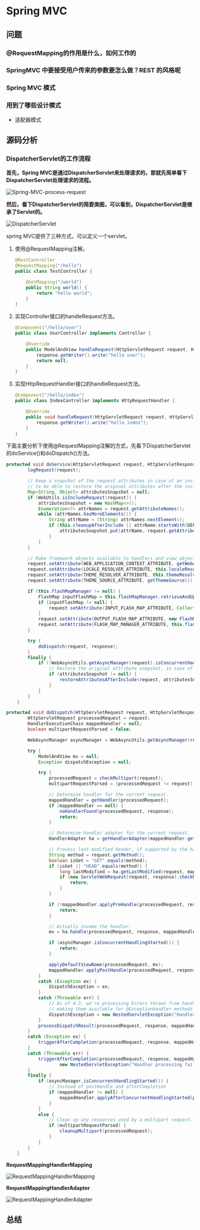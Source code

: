 # Spring MVC

## 问题

### @RequestMapping的作用是什么，如何工作的

### SpringMVC 中要接受用户传来的参数要怎么做？REST 的风格呢

### Spring MVC 模式

### 用到了哪些设计模式

* 适配器模式

## 源码分析

### DispatcherServlet的工作流程

**首先，Spring MVC是通过DispatcherServlet来处理请求的，那就先简单看下DispatcherServlet处理请求的流程。**

![Spring-MVC-process-request](./img/spring/Spring-MVC-process-request.jpg)

**然后，看下DispatcherServlet的简要类图，可以看到，DispatcherServlet是继承了Servlet的。**

![DispatcherServlet](./img/spring/DispatcherServlet.png)

spring MVC提供了三种方式，可以定义一个servlet。

1. 使用@RequestMapping注解。

   ```java
   @RestController
   @RequestMapping("/hello")
   public class TestController {
   
       @GetMapping("/world")
       public String world() {
           return "hello world";
       }
   }
   ```

2. 实现Controller接口的handleRequest方法。

   ```java
   @Component("/hello/user")
   public class UserController implements Controller {
   
       @Override
       public ModelAndView handleRequest(HttpServletRequest request, HttpServletResponse response) throws Exception {
           response.getWriter().write("hello user");
           return null;
       }
   }
   ```

3. 实现HttpRequestHandler接口的handleRequest方法。

   ```java
   @Component("/hello/index")
   public class IndexController implements HttpRequestHandler {
   
       @Override
       public void handleRequest(HttpServletRequest request, HttpServletResponse response) throws ServletException, IOException {
           response.getWriter().write("hello index");
       }
   }
   ```

下面主要分析下使用@RequestMapping注解的方式，先看下DispatcherServlet的doService()和doDispatch()方法。

```java
protected void doService(HttpServletRequest request, HttpServletResponse response) throws Exception {
		logRequest(request);

		// Keep a snapshot of the request attributes in case of an include,
		// to be able to restore the original attributes after the include.
		Map<String, Object> attributesSnapshot = null;
		if (WebUtils.isIncludeRequest(request)) {
			attributesSnapshot = new HashMap<>();
			Enumeration<?> attrNames = request.getAttributeNames();
			while (attrNames.hasMoreElements()) {
				String attrName = (String) attrNames.nextElement();
				if (this.cleanupAfterInclude || attrName.startsWith(DEFAULT_STRATEGIES_PREFIX)) {
					attributesSnapshot.put(attrName, request.getAttribute(attrName));
				}
			}
		}

		// Make framework objects available to handlers and view objects.
		request.setAttribute(WEB_APPLICATION_CONTEXT_ATTRIBUTE, getWebApplicationContext());
		request.setAttribute(LOCALE_RESOLVER_ATTRIBUTE, this.localeResolver);
		request.setAttribute(THEME_RESOLVER_ATTRIBUTE, this.themeResolver);
		request.setAttribute(THEME_SOURCE_ATTRIBUTE, getThemeSource());

		if (this.flashMapManager != null) {
			FlashMap inputFlashMap = this.flashMapManager.retrieveAndUpdate(request, response);
			if (inputFlashMap != null) {
				request.setAttribute(INPUT_FLASH_MAP_ATTRIBUTE, Collections.unmodifiableMap(inputFlashMap));
			}
			request.setAttribute(OUTPUT_FLASH_MAP_ATTRIBUTE, new FlashMap());
			request.setAttribute(FLASH_MAP_MANAGER_ATTRIBUTE, this.flashMapManager);
		}

		try {
			doDispatch(request, response);
		}
		finally {
			if (!WebAsyncUtils.getAsyncManager(request).isConcurrentHandlingStarted()) {
				// Restore the original attribute snapshot, in case of an include.
				if (attributesSnapshot != null) {
					restoreAttributesAfterInclude(request, attributesSnapshot);
				}
			}
		}
	}
```

```java
protected void doDispatch(HttpServletRequest request, HttpServletResponse response) throws Exception {
		HttpServletRequest processedRequest = request;
		HandlerExecutionChain mappedHandler = null;
		boolean multipartRequestParsed = false;

		WebAsyncManager asyncManager = WebAsyncUtils.getAsyncManager(request);

		try {
			ModelAndView mv = null;
			Exception dispatchException = null;

			try {
				processedRequest = checkMultipart(request);
				multipartRequestParsed = (processedRequest != request);

				// Determine handler for the current request.
				mappedHandler = getHandler(processedRequest);
				if (mappedHandler == null) {
					noHandlerFound(processedRequest, response);
					return;
				}

				// Determine handler adapter for the current request.
				HandlerAdapter ha = getHandlerAdapter(mappedHandler.getHandler());

				// Process last-modified header, if supported by the handler.
				String method = request.getMethod();
				boolean isGet = "GET".equals(method);
				if (isGet || "HEAD".equals(method)) {
					long lastModified = ha.getLastModified(request, mappedHandler.getHandler());
					if (new ServletWebRequest(request, response).checkNotModified(lastModified) && isGet) {
						return;
					}
				}

				if (!mappedHandler.applyPreHandle(processedRequest, response)) {
					return;
				}

				// Actually invoke the handler.
				mv = ha.handle(processedRequest, response, mappedHandler.getHandler());

				if (asyncManager.isConcurrentHandlingStarted()) {
					return;
				}

				applyDefaultViewName(processedRequest, mv);
				mappedHandler.applyPostHandle(processedRequest, response, mv);
			}
			catch (Exception ex) {
				dispatchException = ex;
			}
			catch (Throwable err) {
				// As of 4.3, we're processing Errors thrown from handler methods as well,
				// making them available for @ExceptionHandler methods and other scenarios.
				dispatchException = new NestedServletException("Handler dispatch failed", err);
			}
			processDispatchResult(processedRequest, response, mappedHandler, mv, dispatchException);
		}
		catch (Exception ex) {
			triggerAfterCompletion(processedRequest, response, mappedHandler, ex);
		}
		catch (Throwable err) {
			triggerAfterCompletion(processedRequest, response, mappedHandler,
					new NestedServletException("Handler processing failed", err));
		}
		finally {
			if (asyncManager.isConcurrentHandlingStarted()) {
				// Instead of postHandle and afterCompletion
				if (mappedHandler != null) {
					mappedHandler.applyAfterConcurrentHandlingStarted(processedRequest, response);
				}
			}
			else {
				// Clean up any resources used by a multipart request.
				if (multipartRequestParsed) {
					cleanupMultipart(processedRequest);
				}
			}
		}
	}
```

**RequestMappingHandlerMapping**

![RequestMappingHandlerMapping](./img/spring/RequestMappingHandlerMapping.png)

**RequestMappingHandlerAdapter**

![RequestMappingHandlerAdapter](./img/spring/RequestMappingHandlerAdapter.png)

## 总结